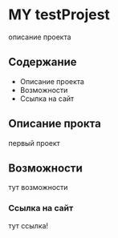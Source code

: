 # MY testProjest
описание проекта

## Содержание
 - Описание проекта
 - Возможности
 - Сcылка на сайт

## Описание прокта
первый проект

## Возможности
тут возможности

### Ссылка на сайт
тут ссылка!